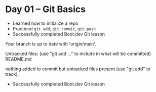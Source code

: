 # Day 01 – Git Basics

- Learned how to initialize a repo  
- Practiced `git add`, `git commit`, `git push`  
- Successfully completed Boot.dev Git lesson  

Your branch is up to date with 'origin/main'.

Untracked files:
  (use "git add <file>..." to include in what will be committed)
	README.md

nothing added to commit but untracked files present (use "git add" to track),   
- Successfully completed Boot.dev Git lesson  

